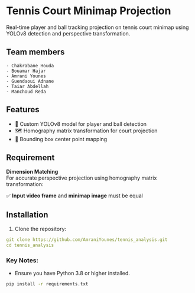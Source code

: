 # Tennis Court Minimap Projection
Real-time player and ball tracking projection on tennis court minimap using YOLOv8 detection and perspective transformation.

## Team members
    - Chakrabane Houda
    - Bouamar Hajar
    - Amrani Younes
    - Guendaoui Adnane
    - Taiar Abdellah
    - Manchoud Reda

## Features
- 🎾 Custom YOLOv8 model for player and ball detection
- 🗺️ Homography matrix transformation for court projection
- 📍 Bounding box center point mapping


## Requirement

**Dimension Matching**  
For accurate perspective projection using homography matrix transformation:  

✅ **Input video frame** and **minimap image** must be equal  


## Installation

1. Clone the repository:
```yaml
git clone https://github.com/AmraniYounes/tennis_analysis.git
cd tennis_analysis
```

### Key Notes:
- Ensure you have Python 3.8 or higher installed.
```bash
pip install -r requirements.txt
```